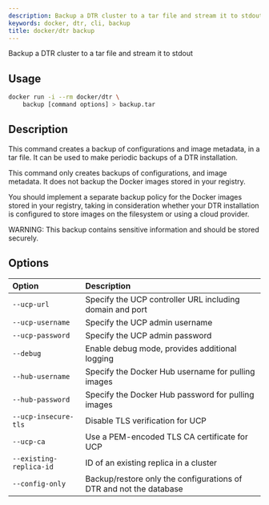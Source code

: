 ```yaml
---
description: Backup a DTR cluster to a tar file and stream it to stdout
keywords: docker, dtr, cli, backup
title: docker/dtr backup
---
```

Backup a DTR cluster to a tar file and stream it to stdout

## Usage

```bash
docker run -i --rm docker/dtr \
    backup [command options] > backup.tar
```

## Description

This command creates a backup of configurations and image metadata, in a tar file. It can be used to make periodic backups of a DTR installation.

This command only creates backups of configurations, and image metadata. It does not backup the Docker images stored in your registry.

You should implement a separate backup policy for the Docker images stored in your registry, taking in consideration whether your DTR installation is configured to store images on the filesystem or using a cloud provider.

WARNING: This backup contains sensitive information and should be stored securely.

## Options

| Option                  | Description                                                        |
|:----------------------- |:------------------------------------------------------------------ |
| `--ucp-url`             | Specify the UCP controller URL including domain and port           |
| `--ucp-username`        | Specify the UCP admin username                                     |
| `--ucp-password`        | Specify the UCP admin password                                     |
| `--debug`               | Enable debug mode, provides additional logging                     |
| `--hub-username`        | Specify the Docker Hub username for pulling images                 |
| `--hub-password`        | Specify the Docker Hub password for pulling images                 |
| `--ucp-insecure-tls`    | Disable TLS verification for UCP                                   |
| `--ucp-ca`              | Use a PEM-encoded TLS CA certificate for UCP                       |
| `--existing-replica-id` | ID of an existing replica in a cluster                             |
| `--config-only`         | Backup/restore only the configurations of DTR and not the database |